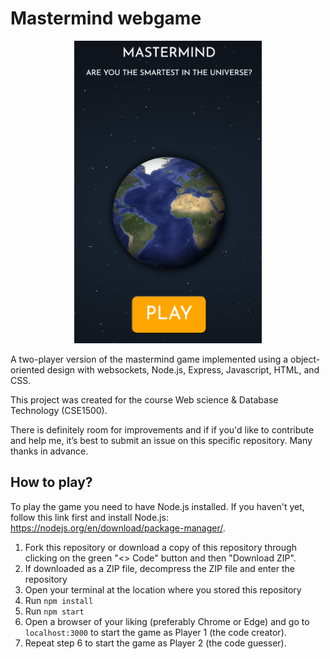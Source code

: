 # Mastermind webgame

<p align="center">
<img src="/splash.png" alt="Impression of the game splash screen" width="300"/>
</p>


A two-player version of the mastermind game implemented using a object-oriented design with websockets, Node.js, Express, Javascript, HTML, and CSS. 

This project was created for the course Web science & Database Technology (CSE1500). 

There is definitely room for improvements and if if you'd like to contribute and help me, it’s best to submit an issue on this specific repository. Many thanks in advance.

## How to play?

To play the game you need to have Node.js installed. If you haven't yet, follow this link first and install Node.js: https://nodejs.org/en/download/package-manager/. 

1. Fork this repository or download a copy of this repository through clicking on the green "<> Code" button and then "Download ZIP".
2. If downloaded as a ZIP file, decompress the ZIP file and enter the repository
3. Open your terminal at the location where you stored this repository
4. Run `npm install`
5. Run `npm start`
6. Open a browser of your liking (preferably Chrome or Edge) and go to `localhost:3000` to start the game as Player 1 (the code creator).
7. Repeat step 6 to start the game as Player 2 (the code guesser).

